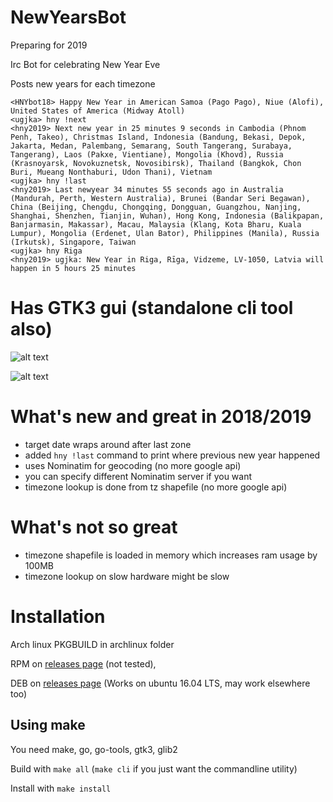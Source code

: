 # NewYearsBot

Preparing for 2019

Irc Bot for celebrating New Year Eve

Posts new years for each timezone

```
<HNYbot18> Happy New Year in American Samoa (Pago Pago), Niue (Alofi), United States of America (Midway Atoll)
<ugjka> hny !next
<hny2019> Next new year in 25 minutes 9 seconds in Cambodia (Phnom Penh, Takeo), Christmas Island, Indonesia (Bandung, Bekasi, Depok, Jakarta, Medan, Palembang, Semarang, South Tangerang, Surabaya, Tangerang), Laos (Pakxe, Vientiane), Mongolia (Khovd), Russia (Krasnoyarsk, Novokuznetsk, Novosibirsk), Thailand (Bangkok, Chon Buri, Mueang Nonthaburi, Udon Thani), Vietnam
<ugjka> hny !last
<hny2019> Last newyear 34 minutes 55 seconds ago in Australia (Mandurah, Perth, Western Australia), Brunei (Bandar Seri Begawan), China (Beijing, Chengdu, Chongqing, Dongguan, Guangzhou, Nanjing, Shanghai, Shenzhen, Tianjin, Wuhan), Hong Kong, Indonesia (Balikpapan, Banjarmasin, Makassar), Macau, Malaysia (Klang, Kota Bharu, Kuala Lumpur), Mongolia (Erdenet, Ulan Bator), Philippines (Manila), Russia (Irkutsk), Singapore, Taiwan
<ugjka> hny Riga
<hny2019> ugjka: New Year in Riga, Rīga, Vidzeme, LV-1050, Latvia will happen in 5 hours 25 minutes
```

# Has GTK3 gui (standalone cli tool also)

![alt text](https://i.imgur.com/f2Xlfpc.png "Main window")

![alt text](https://i.imgur.com/ze0V82J.png "Bot status")

# What's new and great in 2018/2019

* target date wraps around after last zone
* added `hny !last` command to print where previous new year happened
* uses Nominatim for geocoding (no more google api)
* you can specify different Nominatim server if you want
* timezone lookup is done from tz shapefile (no more google api)

# What's not so great

* timezone shapefile is loaded in memory which increases ram usage by 100MB
* timezone lookup on slow hardware might be slow

# Installation

Arch linux PKGBUILD in archlinux folder

RPM on [releases page](https://github.com/ugjka/newyearsbot/releases) (not tested),

DEB on [releases page](https://github.com/ugjka/newyearsbot/releases) (Works on ubuntu 16.04 LTS, may work elsewhere too)

## Using make

You need make, go, go-tools, gtk3, glib2

Build with `make all` (`make cli` if you just want the commandline utility)

Install with `make install`


